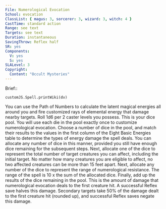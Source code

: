 ```yaml
---
File: Numerological Evocation
School: evocation
ClassList: { magus: 3, sorcerer: 3, wizard: 3, witch: 4 }
CastTime: standard action
Range: see text
Targets: see text
Duration: instantaneous
SavingThrow: Reflex half
SR: yes
Components:
  V: yes
  S: yes
SLALevel: 3
Copyright:
  Content: "Occult Mysteries"
---
```

Brief:: 

```dataviewjs
customJS.Spell.printWiki(dv)
```

You can use the Path of Numbers to calculate the latent magical energies all around you and fire customized rays of elemental energy that damage nearby targets. Roll 1d6 per 2 caster levels you possess. This is your dice pool. You will use each die in the pool exactly once to customize numerological evocation. Choose a number of dice in the pool, and match their results to the values in the first column of the Eight Basic Energies table to determine the types of energy damage the spell deals. You can allocate any number of dice in this manner, provided you still have enough dice remaining for the subsequent steps.  Next, allocate one of the dice to represent the total number of target creatures you can affect, including the initial target. No matter how many creatures you are eligible to affect, no two affected creatures can be more than 15 feet apart. Next, allocate any number of the dice to represent the range of numerological resistance. The range of the spell is 10 x the sum of the allocated dice. Finally, add up the results of the dice remaining in the pool. This is the amount of damage that numerological evocation deals to the first creature hit. A successful Reflex save halves this damage. Secondary targets take 50% of the damage dealt to the first creature hit (rounded up), and successful Reflex saves negate this damage.
